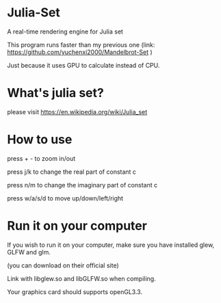 # Julia-Set
A real-time rendering engine for Julia set

This program runs faster than my previous one (link: https://github.com/yuchenxi2000/Mandelbrot-Set )

Just because it uses GPU to calculate instead of CPU.

# What's julia set?
please visit https://en.wikipedia.org/wiki/Julia_set 

# How to use
press + - to zoom in/out

press j/k to change the real part of constant c

press n/m to change the imaginary part of constant c

press w/a/s/d to move up/down/left/right

# Run it on your computer
If you wish to run it on your computer, make sure you have installed glew, GLFW and glm. 

(you can download on their official site)

Link with libglew.so and libGLFW.so when compiling.

Your graphics card should supports openGL3.3.
